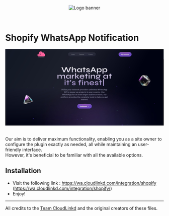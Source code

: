 <p align="center">
<img alt="Logo banner" src="https://github.com/cloudlinkd-networks/whatsapp-notification/blob/main/logo.png"/></p>
</br>

# Shopify WhatsApp Notification

![Example dashboard](https://raw.githubusercontent.com/cloudlinkd-networks/WHMCS-WhatsApp-Notification/refs/heads/main/screenshot-4.png)
</br></br>

Our aim is to deliver maximum functionality, enabling you as a site owner to configure the plugin exactly as needed, all while maintaining an user-friendly interface.<br>
However, it's beneficial to be familiar with all the available options.<br>

## Installation

- Visit the following link : https://wa.cloudlinkd.com/integration/shopify (https://wa.cloudlinkd.com/integration/shopify/)
- Enjoy!

-------------
All credits to the [Team CloudLinkd](https://www.cloudlinkd.com) and the original creators of these files.</br>
